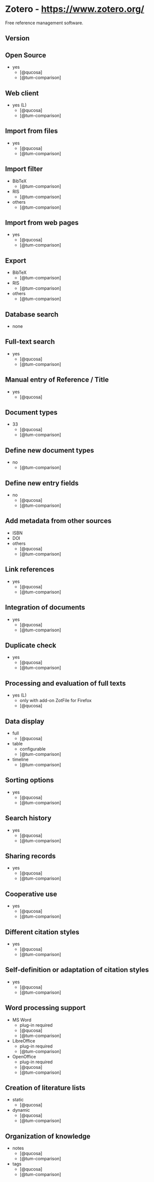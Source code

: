 # Zotero - https://www.zotero.org/
Free reference management software.

## Version

## Open Source
- yes
    - [@qucosa]
    - [@tum-comparison]

## Web client
- yes (L)
    - [@qucosa]
    - [@tum-comparison]

## Import from files
- yes
    - [@qucosa]
    - [@tum-comparison]

## Import filter
- BibTeX
    - [@tum-comparison]
- RIS
    - [@tum-comparison]
- others
    - [@tum-comparison]

## Import from web pages
- yes
    - [@qucosa]
    - [@tum-comparison]

## Export
- BibTeX
    - [@tum-comparison]
- RIS
    - [@tum-comparison]
- others
    - [@tum-comparison]

## Database search
- none

## Full-text search
- yes
    - [@qucosa]
    - [@tum-comparison]

## Manual entry of Reference / Title
- yes
    - [@qucosa]

## Document types
- 33
    - [@qucosa]
    - [@tum-comparison]

## Define new document types
- no
    - [@tum-comparison]

## Define new entry fields
- no
    - [@qucosa]
    - [@tum-comparison]

## Add metadata from other sources
- ISBN
- DOI
- others
    - [@qucosa]
    - [@tum-comparison]

## Link references
- yes
    - [@qucosa]
    - [@tum-comparison]

## Integration of documents
- yes
    - [@qucosa]
    - [@tum-comparison]

## Duplicate check
- yes
    - [@qucosa]
    - [@tum-comparison]

## Processing and evaluation of full texts
- yes (L)
    - only with add-on ZotFile for Firefox
    - [@qucosa]

## Data display
- full
    - [@qucosa]
- table
    - configurable
    - [@tum-comparison]
- timeline
    - [@tum-comparison]

## Sorting options
- yes
    - [@qucosa]
    - [@tum-comparison]

## Search history
- yes
    - [@qucosa]
    - [@tum-comparison]

## Sharing records
- yes
    - [@qucosa]
    - [@tum-comparison]

## Cooperative use
- yes
    - [@qucosa]
    - [@tum-comparison]

## Different citation styles
- yes
    - [@qucosa]
    - [@tum-comparison]

## Self-definition or adaptation of citation styles
- yes
    - [@qucosa]
    - [@tum-comparison]

## Word processing support
- MS Word
    - plug-in required
    - [@qucosa]
    - [@tum-comparison]
- LibreOffice
    - plug-in required
    - [@tum-comparison]
- OpenOffice
    - plug-in required
    - [@qucosa]
    - [@tum-comparison]

## Creation of literature lists
- static
    - [@qucosa]
- dynamic
    - [@qucosa]
    - [@tum-comparison]

## Organization of knowledge
- notes
    - [@qucosa]
    - [@tum-comparison]
- tags
    - [@qucosa]
    - [@tum-comparison]
	
